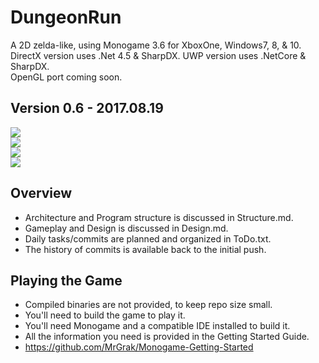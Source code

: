 # DungeonRun
A 2D zelda-like, using Monogame 3.6 for XboxOne, Windows7, 8, & 10.  
DirectX version uses .Net 4.5 & SharpDX. UWP version uses .NetCore & SharpDX.  
OpenGL port coming soon.  



## Version 0.6 - 2017.08.19   
![](https://github.com/MrGrak/DungeonRun/blob/master/Gifs/DungeonRun0p6A.gif)  
![](https://github.com/MrGrak/DungeonRun/blob/master/Gifs/DungeonRun0p6B.gif)  
![](https://github.com/MrGrak/DungeonRun/blob/master/Gifs/DungeonRun0p6C.gif)   
![](https://github.com/MrGrak/DungeonRun/blob/master/Gifs/DungeonRun0p6D.gif)   
 
 

## Overview  
+ Architecture and Program structure is discussed in Structure.md.
+ Gameplay and Design is discussed in Design.md.
+ Daily tasks/commits are planned and organized in ToDo.txt.
+ The history of commits is available back to the initial push.



## Playing the Game
+ Compiled binaries are not provided, to keep repo size small.
+ You'll need to build the game to play it.
+ You'll need Monogame and a compatible IDE installed to build it.
+ All the information you need is provided in the Getting Started Guide.
+ https://github.com/MrGrak/Monogame-Getting-Started
